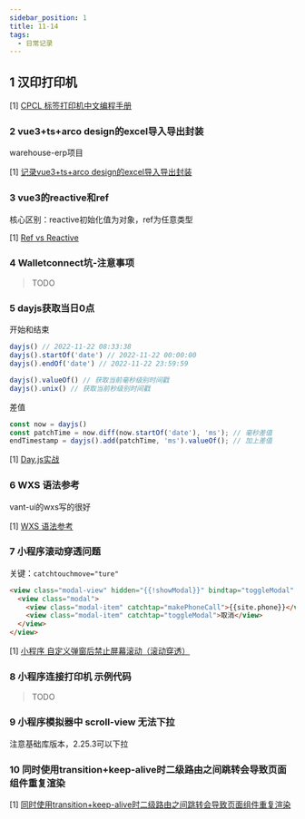 ```yaml
---
sidebar_position: 1
title: 11-14
tags:
  - 日常记录
---
```


## 1 汉印打印机

[1] [CPCL 标签打印机中文编程手册](http://pic.cqsjtjy.com/file/20210728/bf97051a-f7ce-48f9-8944-92ac48ec97ad.pdf)

### 2 vue3+ts+arco design的excel导入导出封装

warehouse-erp项目

[1] [记录vue3+ts+arco design的excel导入导出封装](https://juejin.cn/post/7080778846143774734)

### 3 vue3的reactive和ref

核心区别：reactive初始化值为对象，ref为任意类型

[1] [Ref vs Reactive](https://vuejsdevelopers.com/2022/06/01/ref-vs-reactive/)

### 4 Walletconnect坑-注意事项

> TODO

### 5 dayjs获取当日0点

开始和结束

```ts
dayjs() // 2022-11-22 08:33:38
dayjs().startOf('date') // 2022-11-22 00:00:00
dayjs().endOf('date') // 2022-11-22 23:59:59

dayjs().valueOf() // 获取当前毫秒级别时间戳
dayjs().unix() // 获取当前秒级别时间戳
```

差值

```ts
const now = dayjs()
const patchTime = now.diff(now.startOf('date'), 'ms'); // 毫秒差值
endTimestamp = dayjs().add(patchTime, 'ms').valueOf(); // 加上差值
```

[1] [Day.js实战](https://juejin.cn/post/6987400859877376008)

### 6 WXS 语法参考

vant-ui的wxs写的很好

[1] [WXS 语法参考](https://developers.weixin.qq.com/miniprogram/dev/reference/wxs/)

### 7 小程序滚动穿透问题

关键：`catchtouchmove="ture"`

```html
<view class="modal-view" hidden="{{!showModal}}" bindtap="toggleModal" catchtouchmove="ture">
  <view class="modal">
    <view class="modal-item" catchtap="makePhoneCall">{{site.phone}}</view>
    <view class="modal-item" catchtap="toggleModal">取消</view>
  </view>
</view>
```

[1] [小程序 自定义弹窗后禁止屏幕滚动（滚动穿透）](https://blog.csdn.net/lamenw/article/details/80621549)

### 8 小程序连接打印机 示例代码

> TODO

### 9 小程序模拟器中 scroll-view 无法下拉

注意基础库版本，2.25.3可以下拉

### 10 同时使用transition+keep-alive时二级路由之间跳转会导致页面组件重复渲染

[1] [同时使用transition+keep-alive时二级路由之间跳转会导致页面组件重复渲染](https://forum.vuejs.org/t/transition-keep-alive/124792)

